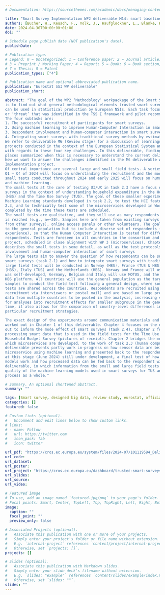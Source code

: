 ```yaml
---
# Documentation: https://sourcethemes.com/academic/docs/managing-content/

title: "Smart Survey Implementation WP2 deliverable M14: smart baseline stage."
authors: [Bucher, H., Keusch, F., Volk, J., Haufglockner, L., Blanke, K. de Viitis, C., Fausti, F.. Inglese, F., Perez, M., van Tienoven, T.P., Lusyne, P., Elevelt, A., de Groot, J.,Kompier, M., Schouten, J.G., Klingwort, J., van den Heuvel, J., Solard, J., Quentin, S., McCool, D., Struminskaya, B., Lugtig, P.]
date: 2024-04-30T00:00:00+01:00
doi: ""

# Schedule page publish date (NOT publication's date).
publishDate:

# Publication type.
# Legend: 0 = Uncategorized; 1 = Conference paper; 2 = Journal article;
# 3 = Preprint / Working Paper; 4 = Report; 5 = Book; 6 = Book section;
# 7 = Thesis; 8 = Patent
publication_types: ["4"]

# Publication name and optional abbreviated publication name.
publication: "Eurostat SSI WP deliverable"
publication_short: 

abstract: "The goal of the WP2 ‘Methodology’ workpackage of the Smart Survey Implementation project (SSI)
is to find out what general methodological elements trusted smart surveys should have so that they
can be used in statistical production by European NSIs. Each task focuses on either an ‘opportunity’
or ‘threat’ that was identified in the TSS I framework and pilot recommendations for smart surveys.
The four subtasks are:
1. The successful recruitment of participants for smart surveys.
2. Using machine learning to improve Human-Computer Interaction in smart surveys.
3. Respondent involvement and human-computer interaction in smart surveys.
4. Integrating smart surveys with traditional survey methods by estimating the mode effect.
We refer to deliverable M6 (Review stage) for a discussion of learnings from past findings from
projects conducted in the context of the European Statistical System and the wider academic context
with regards to these four key challenges. In this deliverable, findings from the M6 deliverable are in
places summarized when this is necessary to understand the current deliverable, in which we explain
how we want to answer the challenges identified in the M6 deliverable within the Smart Survey
Implementation project.
Of central importance are several large and small field tests. A series of large field tests conducted in
Q1 – Q4 of 2024 will focus on understanding the recruitment and the mode effect, and a series of
small tests conducted throughout 2024 and early 2025 will focus on human-computer interaction
and machine learning.
The small tests at the core of testing UI/UX in task 2.3 have a focus on the implementation of smart
surveys in the context of understanding household expenditure in the Household Budget Survey
(HBS) and the Time Use Survey (TUS). The goal of these smaller experiments is to technically test the
Machine Learning standards developed in task 2.2, to test the HCI features of smart surveys in task
2.3, and to technically test some of the microservices developed in Workpackage 3 that are
completed by the time these tests are scheduled.
The small tests are qualitative, and they will use as many respondents as necessary before saturation
is reached (e.g., n=~20). Samples here are taken from existing surveys (follow-ups of respondents
from other surveys), online access panels or other volunteers. The goal here is not to draw inferences
to the general population but to include a diverse set of respondents (e.g., in terms of age, internet
experience), so that the Human Computer Interaction is tested for different types of potential
respondents. Tests are foreseen in all countries in the consortium and carried out throughout the
project, scheduled in close alignment with WP 3 (microservices). Chapter 3 of this deliverable
describes the small tests in some detail, as well as the test protocols used to test the respondent
involvement and human-computer interaction of smart surveys
The large tests aim to answer the question of how respondents can be successfully be recruited into
smart surveys (task 2.1) and how to integrate smart surveys with traditional surveys (task 2.4). The
large field tests will be conducted in Norway (HBS), France (TUS & HBS), Belgium (TUS), Germany
(HBS), Italy (TUS) and the Netherlands (HBS). Norway and France will use a smart survey app which
was self-developed, Germany, Belgium and Italy will use MOTUS, and the Netherlands will use the
HBS platform. All countries will use the general population as the target population and draw fresh
samples to conduct the field test following a general design, where some key elements of the field
tests are shared across the countries. Respondents are recruited using an offline method (e.g.
recruitment via interviewers or postal mail) and are based on large probability samples. This allows
data from multiple countries to be pooled in the analysis, increasing statistical power and allowing
for analyses into recruitment effects for smaller subgroups in the general population. At the same
time, it also allows for the comparison of country-level differences in, for example, the success of
particular recruitment strategies.

The exact design of the experiments around communication materials and recruitment (task 2.1) is
worked out in Chapter 1 of this deliverable. Chapter 4 focuses on the design and experiments carried
out to inform the mode effect of smart surveys (task 2.4). Chapter 2 follows closely on the M6 deliverable and focuses on the role of Machine Learning in
processing smart data that is used in the field tests for the Time Use Survey (geolocation data) and
Household Budget Survey (pictures of receipt). Chapter 2 bridges the more technical work of WP 3, in
which microservices are developed, to the work of task 2.3 (human computer interaction). This
deliverable presents partly work in-progress on how sensor data are being processed in the
microservice using machine learning and presented back to the respondent. As the microservices are
at this stage (June 2024) still under development, a final test of how good the machine learning
models work and how processed data can be fed back to the respondent will be part of the M24
deliverable, in which information from the small and large field tests can be used to evaluate the
quality of the machine learning models used in smart surveys for TUS and HBS, and the end-to-end
process as a whole."

# Summary. An optional shortened abstract.
summary: ""

tags: [Smart survey, designed big data, review study, eurostat, official statistics]
categories: []
featured: false

# Custom links (optional).
#   Uncomment and edit lines below to show custom links.
# links:
# - name: Follow
#   url: https://twitter.com
#   icon_pack: fab
#   icon: twitter

url_pdf: "https://cros.ec.europa.eu/system/files/2024-07/101119594_Deliverable_5_%28Methodology%20-%20Smart%20baseline%20stage%20report%29.pdf"
url_code: 
url_dataset:
url_poster:
url_project: "https://cros.ec.europa.eu/dashboard/trusted-smart-surveys"
url_slides:
url_source:
url_video:

# Featured image
# To use, add an image named `featured.jpg/png` to your page's folder. 
# Focal points: Smart, Center, TopLeft, Top, TopRight, Left, Right, BottomLeft, Bottom, BottomRight.
image:
  caption: ""
  focal_point: ""
  preview_only: false

# Associated Projects (optional).
#   Associate this publication with one or more of your projects.
#   Simply enter your project's folder or file name without extension.
#   E.g. `internal-project` references `content/project/internal-project/index.md`.
#   Otherwise, set `projects: []`.
projects: []

# Slides (optional).
#   Associate this publication with Markdown slides.
#   Simply enter your slide deck's filename without extension.
#   E.g. `slides: "example"` references `content/slides/example/index.md`.
#   Otherwise, set `slides: ""`.
slides: ""
---
```

